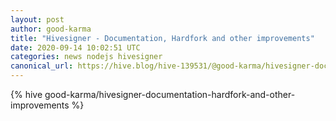 ```yaml
---
layout: post
author: good-karma
title: "Hivesigner - Documentation, Hardfork and other improvements"
date: 2020-09-14 10:02:51 UTC
categories: news nodejs hivesigner
canonical_url: https://hive.blog/hive-139531/@good-karma/hivesigner-documentation-hardfork-and-other-improvements
---
```

{% hive good-karma/hivesigner-documentation-hardfork-and-other-improvements %}
